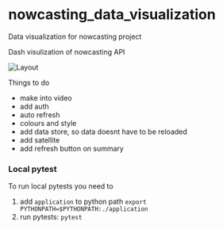 # nowcasting_data_visualization
Data visualization for nowcasting project

Dash visulization of nowcasting API

![Layout](layout.png)


Things to do
- make into video
- add auth
- auto refresh
- colours and style
- add data store, so data doesnt have to be reloaded
- add satellite
- add refresh button on summary

### Local pytest

To run local pytests you need to
1. add `application` to python path `export PYTHONPATH=$PYTHONPATH:./application`
2. run pytests: `pytest`
